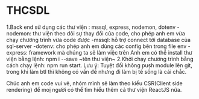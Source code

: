 # THCSDL

1.Back end sử dụng các thư viện : mssql, express, nodemon, dotenv 
    -nodemon: thư viện theo dõi sự thay đổi của code, cho phép anh em vừa chạy chương trình vừa code được
    -mssql: hỗ trợ connect tới database của sql-server
    -dotenv: cho phép anh em dùng các config bên trong file env
    -express: framework mà chúng ta sẽ làm việc trên
  Anh em có thể install thư viện bằng lệnh: npm i --save ~tên thư viện~
2.Khởi chạy chương trình bằng cách chạy lệnh: npm run start.
Lưu ý: Tuyệt đối không push module lên git, trong khi làm btl thì không có vấn đề nhưng đi làm bị tế sống là cái chắc.

Chúc anh em code vui vẻ, nhóm mình sẽ làm theo kiểu CSR(Client side rendering) để moị người có thể tìm hiểu thêm cả thư viện ReactJS nữa.
